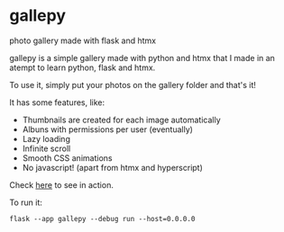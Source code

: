 # gallepy
photo gallery made with flask and htmx

gallepy is a simple gallery made with python and htmx that I made in an atempt to learn python, flask and htmx.

To use it, simply put your photos on the gallery folder and that's it!

It has some features, like:

- Thumbnails are created for each image automatically
- Albuns with permissions per user (eventually)
- Lazy loading
- Infinite scroll
- Smooth CSS animations
- No javascript! (apart from htmx and hyperscript)

Check [here](https://photos.ruiteixeira.me) to see in action.

To run it:
```
flask --app gallepy --debug run --host=0.0.0.0
```

